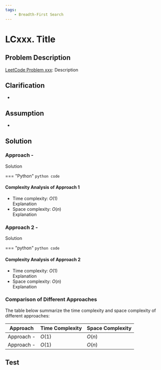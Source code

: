 ```yaml
---
tags:
    - Breadth-First Search
---
```


# LCxxx. Title

## Problem Description

[LeetCode Problem xxx](https://leetcode.com/problems/walls-and-gates/): Description

## Clarification

-

## Assumption

-

## Solution

### Approach -

Solution

=== "Python"
    ```python
    code
    ```

#### Complexity Analysis of Approach 1

- Time complexity: $O(1)$  
  Explanation
- Space complexity: $O(n)$  
  Explanation

### Approach 2 -

Solution

=== "python"
    ```python
    code
    ```

#### Complexity Analysis of Approach 2

- Time complexity: $O(1)$  
  Explanation
- Space complexity: $O(n)$  
  Explanation

### Comparison of Different Approaches

The table below summarize the time complexity and space complexity of different
approaches:

Approach    | Time Complexity   | Space Complexity |
------------| ---------------   | ---------------- |
Approach -  |  $O(1)$           | $O(n)$ |
Approach -  |  $O(1)$           | $O(n)$  |

## Test
